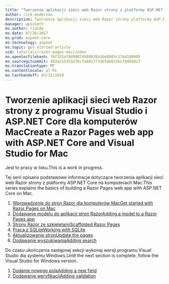 ```yaml
---
title: "Tworzenie aplikacji sieci web Razor strony z platformy ASP.NET Core dla komputerów Mac"
author: rick-anderson
description: Tworzenie aplikacji sieci web Razor strony platformy ASP.NET Core i EF Core.
manager: wpickett
ms.author: riande
ms.date: 07/26/2017
ms.prod: aspnet-core
ms.technology: aspnet
ms.topic: get-started-article
uid: tutorials/razor-pages-mac/index
ms.openlocfilehash: f6f332a78098074589928a10e8985c176d180905
ms.sourcegitcommit: 493a215355576cfa481773365de021bcf04bb9c7
ms.translationtype: MT
ms.contentlocale: pl-PL
ms.lasthandoff: 03/15/2018
---
```

# <a name="create-a-razor-pages-web-app-with-aspnet-core-and-visual-studio-for-mac"></a><span data-ttu-id="372dd-103">Tworzenie aplikacji sieci web Razor strony z programu Visual Studio i ASP.NET Core dla komputerów Mac</span><span class="sxs-lookup"><span data-stu-id="372dd-103">Create a Razor Pages web app with ASP.NET Core and Visual Studio for Mac</span></span>

<span data-ttu-id="372dd-104">Jest to pracy w toku.</span><span class="sxs-lookup"><span data-stu-id="372dd-104">This is a work in progress.</span></span>

<span data-ttu-id="372dd-105">Tej serii opisano podstawowe informacje dotyczące tworzenia aplikacji sieci web Razor strony z platformy ASP.NET Core na komputerach Mac.</span><span class="sxs-lookup"><span data-stu-id="372dd-105">This series explains the basics of building a Razor Pages web app with ASP.NET Core on Mac.</span></span>

1. [<span data-ttu-id="372dd-106">Wprowadzenie do stron Razor dla komputerów Mac</span><span class="sxs-lookup"><span data-stu-id="372dd-106">Get started with Razor Pages on Mac</span></span>](xref:tutorials/razor-pages-mac/razor-pages-start)
1. [<span data-ttu-id="372dd-107">Dodawanie modelu do aplikacji stron Razor</span><span class="sxs-lookup"><span data-stu-id="372dd-107">Adding a model to a Razor Pages app</span></span>](xref:tutorials/razor-pages-mac/model)
1. [<span data-ttu-id="372dd-108">Strony Razor ze szkieletami</span><span class="sxs-lookup"><span data-stu-id="372dd-108">Scaffolded Razor Pages</span></span>](xref:tutorials/razor-pages-mac/page)
1. [<span data-ttu-id="372dd-109">Praca z SQLite</span><span class="sxs-lookup"><span data-stu-id="372dd-109">Working with SQLite</span></span>](xref:tutorials/razor-pages-mac/sql)
1. [<span data-ttu-id="372dd-110">Aktualizowanie stron</span><span class="sxs-lookup"><span data-stu-id="372dd-110">Update the pages</span></span>](xref:tutorials/razor-pages-mac/da1)
1. [<span data-ttu-id="372dd-111">Dodawanie wyszukiwania</span><span class="sxs-lookup"><span data-stu-id="372dd-111">Adding search</span></span>](xref:tutorials/razor-pages-mac/search)


<span data-ttu-id="372dd-112">Do czasu ukończenia następnej sekcji wykonaj wersji programu Visual Studio dla systemu Windows.</span><span class="sxs-lookup"><span data-stu-id="372dd-112">Until the next section is complete, follow the Visual Studio for Windows version.</span></span>

1. [<span data-ttu-id="372dd-113">Dodanie nowego pola</span><span class="sxs-lookup"><span data-stu-id="372dd-113">Adding a new field</span></span>](xref:tutorials/razor-pages/new-field)
1. [<span data-ttu-id="372dd-114">Dodawanie weryfikacji</span><span class="sxs-lookup"><span data-stu-id="372dd-114">Adding validation</span></span>](xref:tutorials/razor-pages/validation)
